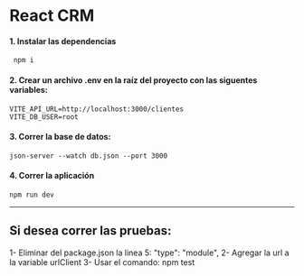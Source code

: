 # React CRM

#### 1. Instalar las dependencias
	 npm i

#### 2. Crear un archivo .env en la raíz del proyecto con las siguentes variables:
	VITE_API_URL=http://localhost:3000/clientes
	VITE_DB_USER=root

#### 3. Correr la base de datos:
	json-server --watch db.json --port 3000

#### 4. Correr la aplicación
	npm run dev


------------


## Si desea correr las pruebas:
1- Eliminar del package.json la linea 5: "type": "module",
2- Agregar la url a la variable urlClient
3- Usar el comando: 
	npm test



